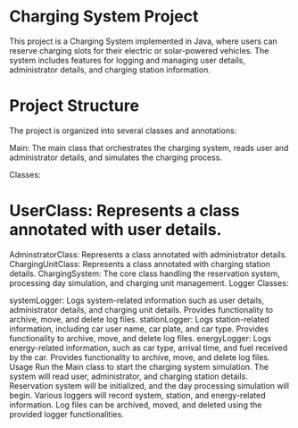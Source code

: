# Charging System Project
This project is a Charging System implemented in Java, where users can reserve charging slots for their electric or solar-powered vehicles. The system includes features for logging and managing user details, administrator details, and charging station information.

# Project Structure
The project is organized into several classes and annotations:

Main: The main class that orchestrates the charging system, reads user and administrator details, and simulates the charging process.


Classes:

# UserClass: Represents a class annotated with user details.
AdminstratorClass: Represents a class annotated with administrator details.
ChargingUnitClass: Represents a class annotated with charging station details.
ChargingSystem: The core class handling the reservation system, processing day simulation, and charging unit management.
Logger Classes:

systemLogger: Logs system-related information such as user details, administrator details, and charging unit details. Provides functionality to archive, move, and delete log files.
stationLogger: Logs station-related information, including car user name, car plate, and car type. Provides functionality to archive, move, and delete log files.
energyLogger: Logs energy-related information, such as car type, arrival time, and fuel received by the car. Provides functionality to archive, move, and delete log files.
Usage
Run the Main class to start the charging system simulation.
The system will read user, administrator, and charging station details.
Reservation system will be initialized, and the day processing simulation will begin.
Various loggers will record system, station, and energy-related information.
Log files can be archived, moved, and deleted using the provided logger functionalities.
